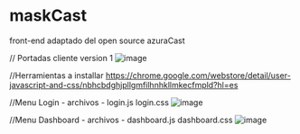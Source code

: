 # maskCast
front-end adaptado del open source azuraCast
<!-- Front -->
// Portadas cliente version 1
![image](https://user-images.githubusercontent.com/97848707/151695499-1cd74615-6785-4334-a162-0a206710b46c.png)


//Herramientas a installar
https://chrome.google.com/webstore/detail/user-javascript-and-css/nbhcbdghjpllgmfilhnhkllmkecfmpld?hl=es


<!-- MENU LOGIN -->
//Menu Login     - archivos - login.js login.css
![image](https://user-images.githubusercontent.com/97848707/151695362-70215887-98a5-4978-87ca-84586b71f99f.png)

<!-- MENU DASHBOARD -->
//Menu Dashboard   - archivos - dashboard.js dashboard.css
![image](https://user-images.githubusercontent.com/97848707/151695384-dc10e418-e22b-402d-9e1e-23cd685e0083.png)

